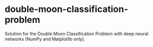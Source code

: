 # double-moon-classification-problem
Solution for the Double Moon Classification Problem with deep neural networks (NumPy and Matplotlib only).
